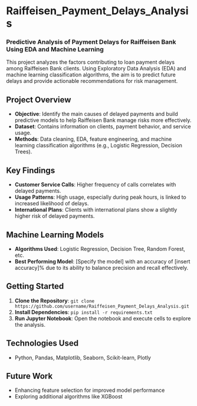 # Raiffeisen_Payment_Delays_Analysis

### Predictive Analysis of Payment Delays for Raiffeisen Bank Using EDA and Machine Learning

This project analyzes the factors contributing to loan payment delays among Raiffeisen Bank clients. Using Exploratory Data Analysis (EDA) and machine learning classification algorithms, the aim is to predict future delays and provide actionable recommendations for risk management.

## Project Overview
- **Objective**: Identify the main causes of delayed payments and build predictive models to help Raiffeisen Bank manage risks more effectively.
- **Dataset**: Contains information on clients, payment behavior, and service usage. 
- **Methods**: Data cleaning, EDA, feature engineering, and machine learning classification algorithms (e.g., Logistic Regression, Decision Trees).

## Key Findings
- **Customer Service Calls**: Higher frequency of calls correlates with delayed payments.
- **Usage Patterns**: High usage, especially during peak hours, is linked to increased likelihood of delays.
- **International Plans**: Clients with international plans show a slightly higher risk of delayed payments.

## Machine Learning Models
- **Algorithms Used**: Logistic Regression, Decision Tree, Random Forest, etc.
- **Best Performing Model**: [Specify the model] with an accuracy of [insert accuracy]% due to its ability to balance precision and recall effectively.

## Getting Started
1. **Clone the Repository**: `git clone https://github.com/username/Raiffeisen_Payment_Delays_Analysis.git`
2. **Install Dependencies**: `pip install -r requirements.txt`
3. **Run Jupyter Notebook**: Open the notebook and execute cells to explore the analysis.

## Technologies Used
- Python, Pandas, Matplotlib, Seaborn, Scikit-learn, Plotly

## Future Work
- Enhancing feature selection for improved model performance
- Exploring additional algorithms like XGBoost
